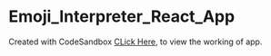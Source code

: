 # Emoji_Interpreter_React_App
Created with CodeSandbox
<a href="https://owikn.csb.app/">CLick Here</a>, to view the working of app.
